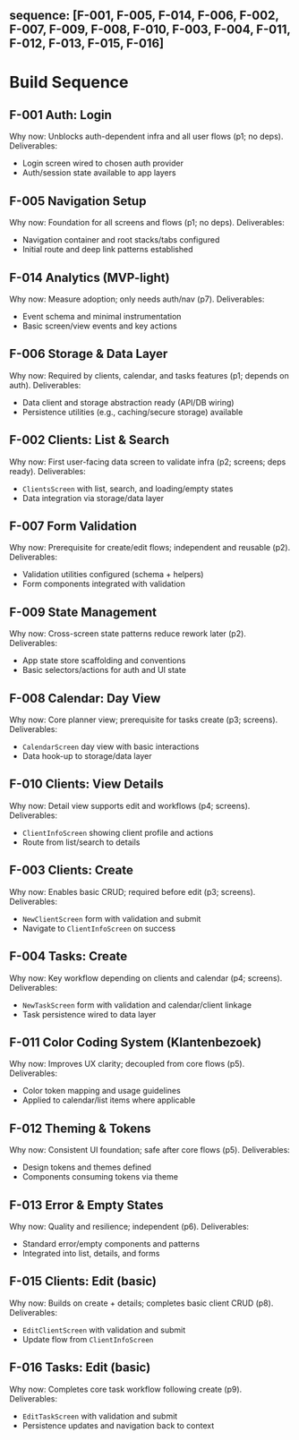 sequence: [F-001, F-005, F-014, F-006, F-002, F-007, F-009, F-008, F-010, F-003, F-004, F-011, F-012, F-013, F-015, F-016]
---

# Build Sequence

## F-001 Auth: Login
Why now: Unblocks auth-dependent infra and all user flows (p1; no deps).
Deliverables:
- Login screen wired to chosen auth provider
- Auth/session state available to app layers

## F-005 Navigation Setup
Why now: Foundation for all screens and flows (p1; no deps).
Deliverables:
- Navigation container and root stacks/tabs configured
- Initial route and deep link patterns established

## F-014 Analytics (MVP-light)
Why now: Measure adoption; only needs auth/nav (p7).
Deliverables:
- Event schema and minimal instrumentation
- Basic screen/view events and key actions

## F-006 Storage & Data Layer
Why now: Required by clients, calendar, and tasks features (p1; depends on auth).
Deliverables:
- Data client and storage abstraction ready (API/DB wiring)
- Persistence utilities (e.g., caching/secure storage) available

## F-002 Clients: List & Search
Why now: First user-facing data screen to validate infra (p2; screens; deps ready).
Deliverables:
- `ClientsScreen` with list, search, and loading/empty states
- Data integration via storage/data layer

## F-007 Form Validation
Why now: Prerequisite for create/edit flows; independent and reusable (p2).
Deliverables:
- Validation utilities configured (schema + helpers)
- Form components integrated with validation

## F-009 State Management
Why now: Cross-screen state patterns reduce rework later (p2).
Deliverables:
- App state store scaffolding and conventions
- Basic selectors/actions for auth and UI state

## F-008 Calendar: Day View
Why now: Core planner view; prerequisite for tasks create (p3; screens).
Deliverables:
- `CalendarScreen` day view with basic interactions
- Data hook-up to storage/data layer

## F-010 Clients: View Details
Why now: Detail view supports edit and workflows (p4; screens).
Deliverables:
- `ClientInfoScreen` showing client profile and actions
- Route from list/search to details

## F-003 Clients: Create
Why now: Enables basic CRUD; required before edit (p3; screens).
Deliverables:
- `NewClientScreen` form with validation and submit
- Navigate to `ClientInfoScreen` on success

## F-004 Tasks: Create
Why now: Key workflow depending on clients and calendar (p4; screens).
Deliverables:
- `NewTaskScreen` form with validation and calendar/client linkage
- Task persistence wired to data layer

## F-011 Color Coding System (Klantenbezoek)
Why now: Improves UX clarity; decoupled from core flows (p5).
Deliverables:
- Color token mapping and usage guidelines
- Applied to calendar/list items where applicable

## F-012 Theming & Tokens
Why now: Consistent UI foundation; safe after core flows (p5).
Deliverables:
- Design tokens and themes defined
- Components consuming tokens via theme

## F-013 Error & Empty States
Why now: Quality and resilience; independent (p6).
Deliverables:
- Standard error/empty components and patterns
- Integrated into list, details, and forms

## F-015 Clients: Edit (basic)
Why now: Builds on create + details; completes basic client CRUD (p8).
Deliverables:
- `EditClientScreen` with validation and submit
- Update flow from `ClientInfoScreen`

## F-016 Tasks: Edit (basic)
Why now: Completes core task workflow following create (p9).
Deliverables:
- `EditTaskScreen` with validation and submit
- Persistence updates and navigation back to context


